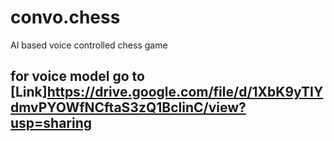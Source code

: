 # convo.chess
AI based voice controlled chess game

## for voice model go to [Link]https://drive.google.com/file/d/1XbK9yTIYdmvPYOWfNCftaS3zQ1BclinC/view?usp=sharing
